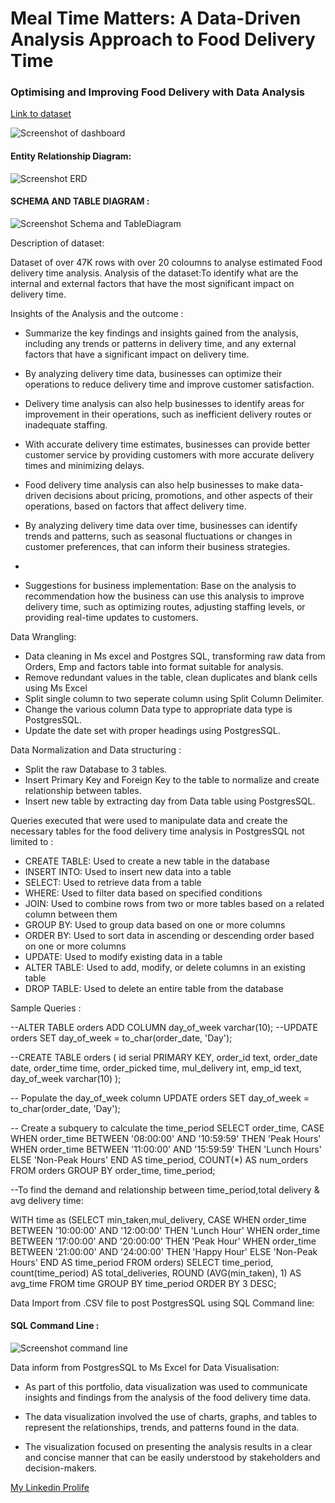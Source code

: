 
# Meal Time Matters: A Data-Driven Analysis Approach to Food Delivery Time

### Optimising and Improving Food Delivery with Data Analysis
[Link to dataset](https://www.kaggle.com/datasets/gauravmalik26/food-delivery-dataset)

![Screenshot of dashboard](https://imgur.com/ugIegJR.jpg)

#### Entity Relationship Diagram:

![Screenshot ERD ](https://imgur.com/WAODsMH.jpg)

#### SCHEMA AND TABLE DIAGRAM :
![Screenshot Schema and TableDiagram ](https://imgur.com/UzW8G8C.jpg)

Description of dataset:

Dataset of over 47K rows with over 20 coloumns to analyse estimated Food delivery time analysis.
Analysis of the dataset:To identify what are the internal and external factors that have the most significant impact on delivery time.


Insights of the Analysis and the outcome :

- Summarize the key findings and insights gained from the analysis, including any trends or patterns in delivery time, and any external factors that have a significant impact on delivery time.
- By analyzing delivery time data, businesses can optimize their operations to reduce delivery time and improve customer satisfaction.

- Delivery time analysis can also help businesses to identify areas for improvement in their operations, such as inefficient delivery routes or inadequate staffing.

- With accurate delivery time estimates, businesses can provide better customer service by providing customers with more accurate delivery times and minimizing delays.

- Food delivery time analysis can also help businesses to make data-driven decisions about pricing, promotions, and other aspects of their operations, based on factors that affect delivery time.

- By analyzing delivery time data over time, businesses can identify trends and patterns, such as seasonal fluctuations or changes in customer preferences, that can inform their business strategies.
- 
- Suggestions for business implementation: Base on the analysis to  recommendation how the business can use this analysis to improve delivery time, such as optimizing routes, adjusting staffing levels, or providing real-time updates to customers.


Data Wrangling:
- Data cleaning in Ms excel and Postgres SQL, transforming raw data from Orders, Emp and factors table into format suitable for analysis.
- Remove redundant values in the table, clean duplicates and blank cells using Ms Excel
- Split single column to two seperate column using Split Column Delimiter.
- Change the various column Data type to appropriate data type is PostgresSQL.
- Update the date set with proper headings using PostgresSQL.

Data Normalization and Data structuring :
- Split the raw Database to 3 tables.
- Insert Primary Key and Foreign Key to the table to normalize and create relationship between tables.
- Insert new table by extracting day from Data table using PostgresSQL. 

Queries executed that were used to manipulate data and create the necessary tables for the food delivery time analysis in PostgresSQL not limited to :

- CREATE TABLE: Used to create a new table in the database
- INSERT INTO: Used to insert new data into a table
- SELECT: Used to retrieve data from a table
- WHERE: Used to filter data based on specified conditions
- JOIN: Used to combine rows from two or more tables based on a related column between them
- GROUP BY: Used to group data based on one or more columns
- ORDER BY: Used to sort data in ascending or descending order based on one or more columns
- UPDATE: Used to modify existing data in a table
- ALTER TABLE: Used to add, modify, or delete columns in an existing table
- DROP TABLE: Used to delete an entire table from the database


Sample Queries :

--ALTER TABLE orders ADD COLUMN day_of_week varchar(10);
--UPDATE orders SET day_of_week = to_char(order_date, 'Day');

--CREATE TABLE orders (
    id serial PRIMARY KEY,
    order_id text,
    order_date date,
    order_time time,
    order_picked time,
    mul_delivery int,
    emp_id text,
    day_of_week varchar(10)
);

-- Populate the day_of_week column
UPDATE orders SET day_of_week = to_char(order_date, 'Day');

-- Create a subquery to calculate the time_period
SELECT
  order_time,
  CASE 
    WHEN order_time BETWEEN '08:00:00' AND '10:59:59' THEN 'Peak Hours'
    WHEN order_time BETWEEN '11:00:00' AND '15:59:59' THEN 'Lunch Hours'
    ELSE 'Non-Peak Hours'
  END AS time_period,
  COUNT(*) AS num_orders
FROM orders
GROUP BY order_time, time_period;

--To find the demand and relationship between time_period,total delivery & avg delivery time:

WITH time as
  (SELECT  min_taken,mul_delivery,
  CASE 
  WHEN order_time BETWEEN '10:00:00' AND '12:00:00' THEN 'Lunch Hour'
    WHEN order_time BETWEEN '17:00:00' AND '20:00:00' THEN 'Peak Hour'
	WHEN order_time BETWEEN '21:00:00' AND '24:00:00' THEN 'Happy Hour'
    ELSE 'Non-Peak Hours'
  END AS time_period
 FROM orders)
 SELECT time_period, count(time_period) AS total_deliveries,
 ROUND (AVG(min_taken), 1) AS avg_time
 FROM time
 GROUP BY time_period
 ORDER BY 3 DESC;



Data Import from .CSV file to post PostgresSQL using SQL Command line:
#### SQL Command Line :
![Screenshot command line](https://imgur.com/zTMumOR.jpg)



Data inform from PostgresSQL to Ms Excel for Data Visualisation:
- As part of this portfolio, data visualization was used to communicate insights and findings from the analysis of the food delivery time data.

- The data visualization involved the use of charts, graphs, and tables to represent the relationships, trends, and patterns found in the data.
- The visualization focused on presenting the analysis results in a clear and concise manner that can be easily understood by stakeholders and decision-makers.



[My Linkedin Prolife ](https://www.linkedin.com/in/sailaja-begum/)

